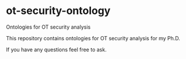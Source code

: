 # ot-security-ontology
Ontologies for OT security analysis

This repository contains ontologies for OT security analysis for my Ph.D.

If you have any questions feel free to ask.
